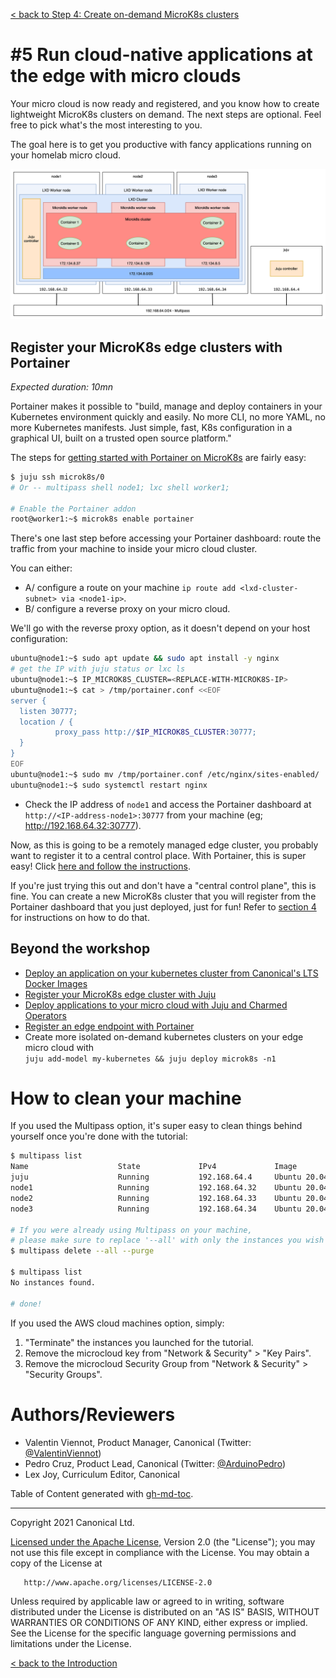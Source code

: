 [< back to Step 4: Create on-demand MicroK8s clusters](./step-04-microk8s-cluster.md#4-create-on-demand-microk8s-clusters)

# #5 Run cloud-native applications at the edge with micro clouds

Your micro cloud is now ready and registered, and you know how to create lightweight MicroK8s clusters on demand. The next steps are optional. Feel free to pick what's the most interesting to you.

The goal here is to get you productive with fancy applications running on your homelab micro cloud.

<img alt="Micro cloud stack with kubernetes workloads running at the edge." src="./img/checkpoints/checkpoint-05.png" width="600" />

## Register your MicroK8s edge clusters with Portainer

_Expected duration: 10mn_

Portainer makes it possible to "build, manage and deploy containers in your Kubernetes environment quickly and easily. No more CLI, no more YAML, no more Kubernetes manifests. Just simple, fast, K8s configuration in a graphical UI, built on a trusted open source platform."

The steps for [getting started with Portainer on MicroK8s](https://www.portainer.io/blog/how-to-deploy-portainer-on-microk8s) are fairly easy:

```sh
$ juju ssh microk8s/0
# Or -- multipass shell node1; lxc shell worker1;

# Enable the Portainer addon
root@worker1:~$ microk8s enable portainer
```

There's one last step before accessing your Portainer dashboard: route the traffic from your machine to inside your micro cloud cluster.

You can either:
- A/ configure a route on your machine `ip route add <lxd-cluster-subnet> via <node1-ip>`.
- B/ configure a reverse proxy on your micro cloud.

We'll go with the reverse proxy option, as it doesn't depend on your host configuration:

```sh
ubuntu@node1:~$ sudo apt update && sudo apt install -y nginx
# get the IP with juju status or lxc ls
ubuntu@node1:~$ IP_MICROK8S_CLUSTER=<REPLACE-WITH-MICROK8S-IP>
ubuntu@node1:~$ cat > /tmp/portainer.conf <<EOF
server { 
  listen 30777;
  location / {
          proxy_pass http://$IP_MICROK8S_CLUSTER:30777;
  }
}
EOF
ubuntu@node1:~$ sudo mv /tmp/portainer.conf /etc/nginx/sites-enabled/
ubuntu@node1:~$ sudo systemctl restart nginx
```

- Check the IP address of `node1` and access the Portainer dashboard at `http://<IP-address-node1>:30777` from your machine (eg; http://192.168.64.32:30777).

Now, as this is going to be a remotely managed edge cluster, you probably want to register it to a central control place. With Portainer, this is super easy! Click [here and follow the instructions](https://documentation.portainer.io/v2.0/endpoints/edge/).

If you're just trying this out and don't have a "central control plane", this is fine. You can create a new MicroK8s cluster that you will register from the Portainer dashboard that you just deployed, just for fun! Refer to [section 4](./step-04-microk8s-cluster.md#4-create-on-demand-microk8s-clusters) for instructions on how to do that.

<!-- TODO: for the demo, use New App -> ubuntu/grafana -> port 30000 -> cp nginx/portainer.conf -->

## Beyond the workshop

- [Deploy an application on your kubernetes cluster from Canonical's LTS Docker Images](https://ubuntu.com/security/docker-images)
- [Register your MicroK8s edge cluster with Juju](TODO)
- [Deploy applications to your micro cloud with Juju and Charmed Operators](TODO)
- [Register an edge endpoint with Portainer](https://documentation.portainer.io/v2.0/endpoints/edge/)
- Create more isolated on-demand kubernetes clusters on your edge micro cloud with    
  `juju add-model my-kubernetes && juju deploy microk8s -n1`

<!-- ## Register your MicroK8s edge clusters with Juju

_Expected duration: 10mn_

TODO
-->

# How to clean your machine

If you used the Multipass option, it's super easy to clean things behind yourself once you're done with the tutorial:

```sh
$ multipass list 
Name                    State             IPv4             Image
juju                    Running           192.168.64.4     Ubuntu 20.04 LTS
node1                   Running           192.168.64.32    Ubuntu 20.04 LTS
node2                   Running           192.168.64.33    Ubuntu 20.04 LTS
node3                   Running           192.168.64.34    Ubuntu 20.04 LTS

# If you were already using Multipass on your machine,
# please make sure to replace '--all' with only the instances you wish to remove
$ multipass delete --all --purge

$ multipass list 
No instances found.

# done!
```

If you used the AWS cloud machines option, simply:
1. "Terminate" the instances you launched for the tutorial.
2. Remove the microcloud key from "Network & Security" > "Key Pairs".
3. Remove the microcloud Security Group from "Network & Security" > "Security Groups".

# Authors/Reviewers

- Valentin Viennot, Product Manager, Canonical (Twitter: [@ValentinViennot](https://twitter.com/valentinviennot))
- Pedro Cruz, Product Lead, Canonical (Twitter: [@ArduinoPedro](https://twitter.com/ArduinoPedro))
- Lex Joy, Curriculum Editor, Canonical


Table of Content generated with [gh-md-toc](https://github.com/ekalinin/github-markdown-toc).

---

 Copyright 2021 Canonical Ltd.

   [Licensed under the Apache License](./LICENSE), Version 2.0 (the "License");
   you may not use this file except in compliance with the License.
   You may obtain a copy of the License at

       http://www.apache.org/licenses/LICENSE-2.0

   Unless required by applicable law or agreed to in writing, software
   distributed under the License is distributed on an "AS IS" BASIS,
   WITHOUT WARRANTIES OR CONDITIONS OF ANY KIND, either express or implied.
   See the License for the specific language governing permissions and
   limitations under the License.


[< back to the Introduction](./README.md#arm-ubuntu-k8s-build-your-own-cloud-for-edge-computing)
